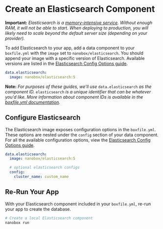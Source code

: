 # Create an Elasticsearch Component

**Important:** _Elasticsearch is a [memory-intensive service](https://www.elastic.co/guide/en/elasticsearch/guide/current/hardware.html). Without enough RAM, it will not be able to start. When deploying to production, you will likely need to scale beyond the default server size (depending on your provider)._

To add Elasticsearch to your app, add a data component to your `boxfile.yml` with the `image` set to `nanobox/elasticsearch`. You should append your image with a specific version of Elasticsearch. Available versions are listed in the [Elasticsearch Config Options guide](/elasticsearch/configure/#elasticsearch-version).

```yaml
data.elasticsearch:
  image: nanobox/elasticsearch:5
```

**Note:** _For purposes of these guides, we'll use_ `data.elasticsearch` _as the component ID._ `elasticsearch` _is a unique identifier that can be whatever you'd like. More information about component IDs is available in the [boxfile.yml documentation](https://docs.nanobox.io/boxfile/#component-ids)._

## Configure Elasticsearch
The Elasticsearch image exposes configuration options in the `boxfile.yml`. These options are nested under the `config` section of your data component. For all the available configuration options, view the [Elasticsearch Config Options guide](/elasticsearch/configure).

```yaml
data.elasticsearch:
  image: nanobox/elasticsearch:5

  # optional elasticsearch configs
  config:
    cluster_name: custom_name
```

## Re-Run Your App
With your Elasticsearch component included in your `boxfile.yml`, re-run your app to create the database.

```bash
# Create a local Elasticsearch component
nanobox run
```
